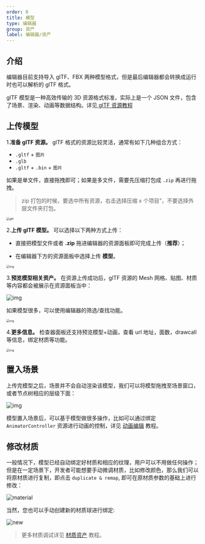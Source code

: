 ```yaml
---
order: 0
title: 模型
type: 编辑器
group: 资产
label: 编辑器/资产
---
```


## 介绍

编辑器目前支持导入 glTF、FBX 两种模型格式，但是最后编辑器都会转换成运行时也可以解析的 glTF 格式。

glTF 模型是一种高效传输的 3D 资源格式标准，实际上是一个 JSON 文件，包含了场景、渲染、动画等数据结构。详见[ glTF 资源教程](${docs}gltf-cn)

## 上传模型

1.**准备 glTF 资源。** glTF 格式的资源比较灵活，通常有如下几种组合方式：

- `.gltf` + `图片`
- `.glb`
- `.gltf` + `.bin` + `图片`

如果是单文件，直接拖拽即可；如果是多文件，需要先压缩打包成 `.zip` 再进行拖拽。

> zip 打包的时候，要选中所有资源，右击选择压缩 x 个项目”，不要选择外层文件夹打包。

<img src="https://gw.alipayobjects.com/zos/OasisHub/28f36b3d-8463-4da3-b458-047a4155d3b3/gltf.gif" alt="gltf" style="zoom:50%;" />

2.**上传 glTF 模型。** 可以选择以下两种方式上传：

- 直接把模型文件或者 **.zip** 拖进编辑器的资源面板即可完成上传（**推荐**）；

- 在编辑器下方的资源面板中选择上传 **模型**。

<img src="https://gw.alipayobjects.com/zos/OasisHub/17849ead-b064-4f33-975f-ec60ff784980/1673513850696-8b7d63d5-db2f-4e27-b4fa-a2755cca5856-20230112171540079.png" alt="img" style="zoom:50%;" />

3.**预览模型相关资产。** 在资源上传成功后，glTF 资源的 Mesh 网格、贴图、材质等内容都会被展示在资源面板当中：

![img](https://gw.alipayobjects.com/zos/OasisHub/226a127f-598f-4b65-a7e1-6bede92d4002/1673514346738-3dd44b9b-1f19-4337-bce8-1452e84bb557.png)

如果模型很多，可以使用编辑器的筛选/查找功能。

<img src="https://gw.alipayobjects.com/zos/OasisHub/df255915-49dc-42f1-a458-32813ed6a2b5/1673514428252-843a7087-2390-4f35-b8a7-e107420ff04f.png" alt="img" style="zoom:50%;" />

4.**更多信息。** 检查器面板还支持预览模型+动画，查看 url 地址，面数，drawcall 等信息，绑定材质等功能。

<img src="https://gw.alipayobjects.com/zos/OasisHub/225e2bd9-4a3a-47b6-b364-32965d7feb30/1673514900887-aca83634-da5b-4c9b-8e9f-a551c30a0e07.png" alt="img" style="zoom:50%;" />

## 置入场景

上传完模型之后，场景并不会自动渲染该模型，我们可以将模型拖拽至场景窗口，或者节点树相应的层级下面：

![img](https://gw.alipayobjects.com/zos/OasisHub/e16be3d5-1e74-4a87-9cbf-1e64408de608/1673516227645-101c76d5-2d8f-4ebe-b299-c416bc082f6c.gif)

模型置入场景后，可以基于模型做很多操作，比如可以通过绑定 `AnimatorController` 资源进行动画的控制，详见 [动画编辑](${docs}editor-animator-cn) 教程。

## 修改材质

一般情况下，模型已经自动绑定好材质和相应的纹理，用户可以不用做任何操作；但是在一定场景下，开发者可能想要手动微调材质，比如修改颜色，那么我们可以将原材质进行复制，即点击 `duplicate & remap`, 即可在原材质参数的基础上进行修改：

![material](https://gw.alipayobjects.com/zos/OasisHub/ee709fab-ec1b-40fe-a643-be15df939f48/material.gif)

当然，您也可以手动创建新的材质球进行绑定:

![new](https://gw.alipayobjects.com/zos/OasisHub/643554d8-c5eb-4794-b263-30075f570142/new.gif)

> 更多材质调试详见 [材质资产](${docs}editor-material-cn) 教程。
